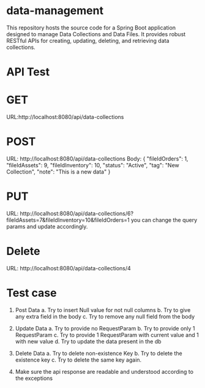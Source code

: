 # data-management
This repository hosts the source code for a Spring Boot application designed to manage Data Collections and Data Files. It provides robust RESTful APIs for creating, updating, deleting, and retrieving data collections.

# API Test
# GET 
URL:http://localhost:8080/api/data-collections


# POST
URL: http://localhost:8080/api/data-collections
Body: 
{
  "fileIdOrders": 1,
  "fileIdAssets": 9,
  "fileIdInventory": 10,
  "status": "Active",
  "tag": "New Collection",
  "note": "This is a new data"
}

# PUT
URL: http://localhost:8080/api/data-collections/6?fileIdAssets=7&fileIdInventory=10&fileIdOrders=1
you can change the query params and update accordingly.

# Delete
URL: http://localhost:8080/api/data-collections/4


# Test case
1. Post Data
	a. Try to insert Null value for not null columns
	b. Try to give any extra field in the body
	c. Try to remove any null field from the body

2. Update Data
	a. Try to provide no RequestParam
	b. Try to provide only 1 RequestParam
	c. Try to provide 1 RequestParam with current value and 1 with new value
	d. Try to update the data present in the db

3. Delete Data
	a. Try to delete non-existence Key
	b. Try to delete the existence key
	c. Try to delete the same key again.

4. Make sure the api response are readable and understood according to the exceptions
